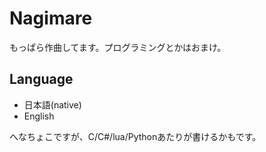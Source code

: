 # Nagimare
もっぱら作曲してます。プログラミングとかはおまけ。


## Language
- 日本語(native)
- English

へなちょこですが、C/C#/lua/Pythonあたりが書けるかもです。

<!--
**Nagimare201/Nagimare201** is a ✨ _special_ ✨ repository because its `README.md` (this file) appears on your GitHub profile.

Here are some ideas to get you started:

- 🔭 I’m currently working on ...
- 🌱 I’m currently learning ...
- 👯 I’m looking to collaborate on ...
- 🤔 I’m looking for help with ...
- 💬 Ask me about ...
- 📫 How to reach me: ...
- 😄 Pronouns: ...
- ⚡ Fun fact: ...
-->
